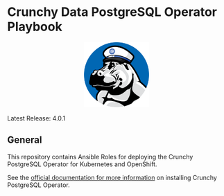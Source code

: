 # Crunchy Data PostgreSQL Operator Playbook

<p align="center">
  <img src="crunchy_logo.png?raw=false" alt="Mr. Crunchy" width="150"/>
</p>

Latest Release: 4.0.1

## General

This repository contains Ansible Roles for deploying the Crunchy PostgreSQL Operator 
for Kubernetes and OpenShift.

See the [official documentation for more information](https://crunchydata.github.io/postgres-operator/stable/) 
on installing Crunchy PostgreSQL Operator.
